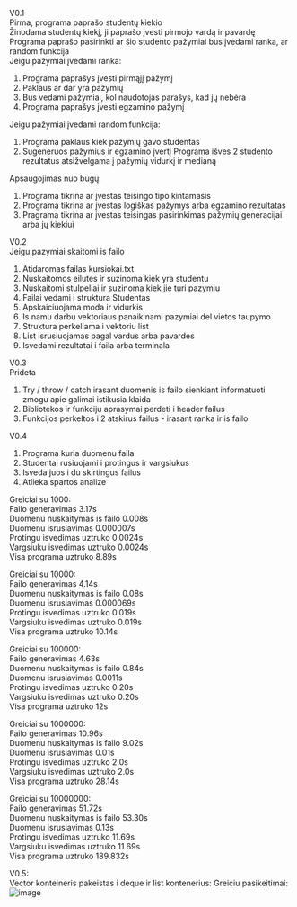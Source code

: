 V0.1  
Pirma, programa paprašo studentų kiekio  
Žinodama studentų kiekį, ji paprašo įvesti pirmojo vardą ir pavardę  
Programa paprašo pasirinkti ar šio studento pažymiai bus įvedami ranka, ar random funkcija  
Jeigu pažymiai įvedami ranka:
  1. Programa paprašys įvesti pirmąjį pažymį
  2. Paklaus ar dar yra pažymių
  3. Bus vedami pažymiai, kol naudotojas parašys, kad jų nebėra
  4. Programa paprašys įvesti egzamino pažymį

Jeigu pažymiai įvedami random funkcija:
  1. Programa paklaus kiek pažymių gavo studentas
  2. Sugeneruos pažymius ir egzamino įvertį
Programa išves 2 studento rezultatus atsižvelgama į pažymių vidurkį ir medianą

Apsaugojimas nuo bugų:
  1. Programa tikrina ar įvestas teisingo tipo kintamasis
  2. Programa tikrina ar įvestas logiškas pažymys arba egzamino rezultatas
  3. Pragrama tikrina ar įvestas teisingas pasirinkimas pažymių generacijai arba jų kiekiui
 
 V0.2  
 Jeigu pazymiai skaitomi is failo  
   1. Atidaromas failas kursiokai.txt
   2. Nuskaitomos eilutes ir suzinoma kiek yra studentu
   3. Nuskaitomi stulpeliai ir suzinoma kiek jie turi pazymiu
   4. Failai vedami i struktura Studentas
   5. Apskaiciuojama moda ir vidurkis
   6. Is namu darbu vektoriaus panaikinami pazymiai del vietos taupymo
   7. Struktura perkeliama i vektoriu list
   8. List isrusiuojamas pagal vardus arba pavardes
   9. Isvedami rezultatai i faila arba terminala
 
 V0.3  
 Prideta  
   1. Try / throw / catch irasant duomenis is failo sienkiant informatuoti zmogu apie galimai istikusia klaida
   2. Bibliotekos ir funkciju aprasymai perdeti i header failus
   3. Funkcijos perkeltos i 2 atskirus failus - irasant ranka ir is failo 

V0.4  
  1. Programa kuria duomenu faila
  2. Studentai rusiuojami i protingus ir vargsiukus
  3. Isveda juos i du skirtingus failus
  4. Atlieka spartos analize

Greiciai su 1000:  
  Failo generavimas 3.17s  
  Duomenu nuskaitymas is failo 0.008s  
  Duomenu isrusiavimas 0.000007s  
  Protingu isvedimas uztruko 0.0024s  
  Vargsiuku isvedimas uztruko 0.0024s  
  Visa programa uztruko 8.89s  

Greiciai su 10000:  
  Failo generavimas 4.14s  
  Duomenu nuskaitymas is failo 0.08s  
  Duomenu isrusiavimas 0.000069s  
  Protingu isvedimas uztruko 0.019s  
  Vargsiuku isvedimas uztruko 0.019s  
  Visa programa uztruko 10.14s  

Greiciai su 100000:  
  Failo generavimas 4.63s  
  Duomenu nuskaitymas is failo 0.84s  
  Duomenu isrusiavimas 0.0011s  
  Protingu isvedimas uztruko 0.20s  
  Vargsiuku isvedimas uztruko 0.20s  
  Visa programa uztruko 12s  

Greiciai su 1000000:  
  Failo generavimas 10.96s  
  Duomenu nuskaitymas is failo 9.02s  
  Duomenu isrusiavimas 0.01s  
  Protingu isvedimas uztruko 2.0s  
  Vargsiuku isvedimas uztruko 2.0s  
  Visa programa uztruko 28.14s  

Greiciai su 10000000:  
  Failo generavimas 51.72s  
  Duomenu nuskaitymas is failo 53.30s  
  Duomenu isrusiavimas 0.13s  
  Protingu isvedimas uztruko 11.69s  
  Vargsiuku isvedimas uztruko 11.69s  
  Visa programa uztruko 189.832s  
  
 V0.5:  
 Vector konteineris pakeistas i deque ir list kontenerius:
 Greiciu pasikeitimai:
 ![image](https://user-images.githubusercontent.com/100164021/161448268-677347ad-93d4-43df-a8e9-0e7e8f1da4c0.png)

 
 
